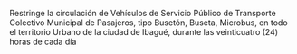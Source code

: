 Restringe la circulación de Vehículos de Servicio Público de Transporte Colectivo Municipal de Pasajeros, tipo Busetón, Buseta, Microbus, en todo el territorio Urbano de la ciudad de Ibagué, durante las veinticuatro (24) horas de cada día
